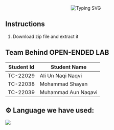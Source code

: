 <div align="center">
  <img src="https://readme-typing-svg.herokuapp.com?font=Jost&weight=600&size=28&duration=3500&pause=500&color=45e2c7&center=true&vCenter=true&width=435&lines=OPTICAL+FIBER+COMMUNICATION;Spring+2025;Open-ended+Lab;" alt="Typing SVG" />
</div>

## Instructions
1. Download zip file and extract it


## Team Behind OPEN-ENDED LAB

| Student Id | Student Name |
| ------------- | ------------- |
| TC-22029 | Ali Un Naqi Naqvi |
| TC-22038 | Mohammad Shayan |
| TC-22039 | Muhammad Aun Naqavi |

## ⚙️ Language we have used:
<p align="left">
  <img src="https://img.shields.io/badge/Arduino-00878F?logo=arduino&logoColor=fff&style=plastic">
</p>
